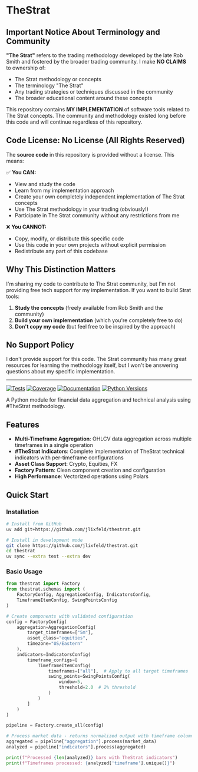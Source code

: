 # TheStrat

## Important Notice About Terminology and Community

**"The Strat"** refers to the trading methodology developed by the late Rob Smith and fostered by the broader trading community. I make **NO CLAIMS** to ownership of:
- The Strat methodology or concepts
- The terminology "The Strat" 
- Any trading strategies or techniques discussed in the community
- The broader educational content around these concepts

This repository contains **MY IMPLEMENTATION** of software tools related to The Strat concepts. The community and methodology existed long before this code and will continue regardless of this repository.

## Code License: No License (All Rights Reserved)

The **source code** in this repository is provided without a license. This means:

✅ **You CAN:**
- View and study the code
- Learn from my implementation approach
- Create your own completely independent implementation of The Strat concepts
- Use The Strat methodology in your trading (obviously!)
- Participate in The Strat community without any restrictions from me

❌ **You CANNOT:**
- Copy, modify, or distribute this specific code
- Use this code in your own projects without explicit permission
- Redistribute any part of this codebase

## Why This Distinction Matters

I'm sharing my code to contribute to The Strat community, but I'm not providing free tech support for my implementation. If you want to build Strat tools:

1. **Study the concepts** (freely available from Rob Smith and the community)
2. **Build your own implementation** (which you're completely free to do)
3. **Don't copy my code** (but feel free to be inspired by the approach)

## No Support Policy

I don't provide support for this code. The Strat community has many great resources for learning the methodology itself, but I won't be answering questions about my specific implementation.

---

[![Tests](https://github.com/jlixfeld/thestrat/actions/workflows/tests.yml/badge.svg)](https://github.com/jlixfeld/thestrat/actions/workflows/tests.yml)
[![Coverage](https://img.shields.io/endpoint?url=https://gist.githubusercontent.com/jlixfeld/c383059dafef5a6c070532174f3f0ba8/raw/coverage.json)](https://github.com/jlixfeld/thestrat/actions/workflows/coverage.yml)
[![Documentation](https://github.com/jlixfeld/thestrat/actions/workflows/docs.yml/badge.svg)](https://jlixfeld.github.io/thestrat/)
[![Python Versions](https://img.shields.io/badge/python-3.11%20%7C%203.12-blue)](https://github.com/jlixfeld/thestrat)

A Python module for financial data aggregation and technical analysis using #TheStrat methodology.

## Features

- **Multi-Timeframe Aggregation**: OHLCV data aggregation across multiple timeframes in a single operation
- **#TheStrat Indicators**: Complete implementation of TheStrat technical indicators with per-timeframe configurations
- **Asset Class Support**: Crypto, Equities, FX
- **Factory Pattern**: Clean component creation and configuration
- **High Performance**: Vectorized operations using Polars

## Quick Start

### Installation

```bash
# Install from GitHub
uv add git+https://github.com/jlixfeld/thestrat.git

# Install in development mode
git clone https://github.com/jlixfeld/thestrat.git
cd thestrat
uv sync --extra test --extra dev
```

### Basic Usage

```python
from thestrat import Factory
from thestrat.schemas import (
    FactoryConfig, AggregationConfig, IndicatorsConfig,
    TimeframeItemConfig, SwingPointsConfig
)

# Create components with validated configuration
config = FactoryConfig(
    aggregation=AggregationConfig(
        target_timeframes=["5m"],
        asset_class="equities",
        timezone="US/Eastern"
    ),
    indicators=IndicatorsConfig(
        timeframe_configs=[
            TimeframeItemConfig(
                timeframes=["all"],  # Apply to all target timeframes
                swing_points=SwingPointsConfig(
                    window=5,
                    threshold=2.0  # 2% threshold
                )
            )
        ]
    )
)

pipeline = Factory.create_all(config)

# Process market data - returns normalized output with timeframe column
aggregated = pipeline["aggregation"].process(market_data)
analyzed = pipeline["indicators"].process(aggregated)

print(f"Processed {len(analyzed)} bars with TheStrat indicators")
print(f"Timeframes processed: {analyzed['timeframe'].unique()}")
```
